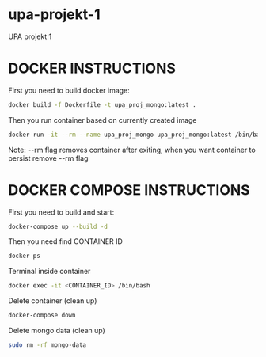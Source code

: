 # upa-projekt-1
UPA projekt 1


# DOCKER INSTRUCTIONS 

First you need to build docker image:
```bash
docker build -f Dockerfile -t upa_proj_mongo:latest .
```

Then you run container based on currently created image

```bash
docker run -it --rm --name upa_proj_mongo upa_proj_mongo:latest /bin/bash
```

Note: --rm flag removes container after exiting, when you want container to persist remove --rm flag

# DOCKER COMPOSE INSTRUCTIONS 

First you need to build and start:
```bash
docker-compose up --build -d
```

Then you need find CONTAINER ID
```bash
docker ps
```

Terminal inside container
```bash
docker exec -it <CONTAINER_ID> /bin/bash
```

Delete container (clean up)
```bash
docker-compose down
```

Delete mongo data (clean up)
```bash
sudo rm -rf mongo-data
```
